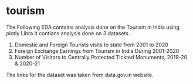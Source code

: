 # tourism
The Following EDA contains analysis done on the Tourism in India using plotly Libra 
it contians analysis done on 3 datasets .
1. Domestic and Foreign Tourists visits to state from 2001 to 2020
2. Foreign Exchange Earnings from Tourism in India During 2001-2020
3. Number of Visitors to Centrally Protected Tickted Monuments, 2019-20 & 2020-21

The links for the dataset was taken from data.gov.in website.
